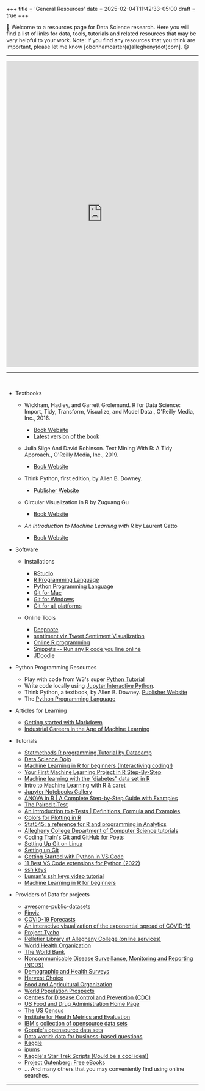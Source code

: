 +++
title = 'General Resources'
date = 2025-02-04T11:42:33-05:00
draft = true
+++


:rocket: Welcome to a resources page for Data Science research. Here you will find a list of links for data, tools, tutorials and related resources that may be very helpful to your work. Note: If you find any resources that you think are important, please let me know [obonhamcarter(a)allegheny(dot)com]. :smile:

---

<iframe width='100%' height='800' src='https://rdrr.io/snippets/embed/' frameborder='0'></iframe>

---

<!-- add a line drop -->
<center>
&#x200B;
</center>

* Textbooks

  * Wickham, Hadley, and Garrett Grolemund. R for Data Science: Import, Tidy, Transform, Visualize, and Model Data., O'Reilly Media, Inc., 2016.

    * [Book Website](https://r4ds.had.co.nz/)
    * [Latest version of the book](https://r4ds.hadley.nz/)
  
  * Julia Silge And David Robinson. Text Mining With R: A Tidy Approach., O'Reilly Media, Inc., 2019.
    * [Book Website](https://www.tidytextmining.com/)
  
  * Think Python, first edition, by Allen B. Downey.
    * [Publisher Website](https://greenteapress.com/wp/)
  
  * Circular Visualization in R by Zuguang Gu
    * [Book Website](https://jokergoo.github.io/circlize_book/book/introduction.html)
  
  * _An Introduction to Machine Learning with R_  by Laurent Gatto
    * [Book Website](https://lgatto.github.io/IntroMachineLearningWithR/)

* Software
  * Installations
    * [RStudio](https://posit.co/)
    * [R Programming Language](https://cran.rstudio.com/)
    * [Python Programming Language](https://www.python.org/downloads/)
    * [Git for Mac](https://mac.github.com/)
    * [Git for Windows](https://windows.github.com/)
    * [Git for all platforms](https://git-scm.com/)

  * Online Tools
    * [Deepnote](https://deepnote.com/)
    * [sentiment viz Tweet Sentiment Visualization](https://www.csc2.ncsu.edu/faculty/healey/tweet_viz/tweet_app/)
    * [Online R programming](https://www.jdoodle.com/execute-r-online/)
    * [Snippets -- Run any R code you line online](https://rdrr.io/snippets/)
    * [JDoodle](https://www.jdoodle.com/execute-r-online/)

* Python Programming Resources
  * Play with code from W3's super [Python Tutorial](https://www.w3schools.com/python/)
  * Write code locally using [Jupyter Interactive Python](http://oliverbonhamcarter.com/live/).
  * Think Python, a textbook, by Allen B. Downey.
[Publisher Website](https://greenteapress.com/wp/)
  * The [Python Programming Language](https://www.python.org/downloads/)

* Articles for Learning
  * [Getting started with Markdown](https://www.markdownguide.org/getting-started/)
  * [Industrial Careers in the Age of Machine Learning](https://teguar.com/industrial-careers-in-the-age-of-machine-learning/)

* Tutorials
  * [Statmethods R programming Tutorial by Datacamp](https://www.statmethods.net/)
  * [Data Science Dojo](https://code.datasciencedojo.com/datasciencedojo/tutorials)
  * [Machine Learning in R for beginners (Interactiving coding!)](https://www.datacamp.com/tutorial/machine-learning-in-r#fiveYo)
  * [Your First Machine Learning Project in R Step-By-Step](https://machinelearningmastery.com/machine-learning-in-r-step-by-step/)
  * [Machine learning with the “diabetes” data set in R](https://towardsdatascience.com/machine-learning-with-the-diabetes-data-set-in-r-11fa7ae944d0)
  * [Intro to Machine Learning with R & caret](https://www.youtube.com/watch?v=z8PRU46I3NY)
  * [Jupyter Notebooks Gallery](https://notebook.community/)
  * [ANOVA in R | A Complete Step-by-Step Guide with Examples](https://www.scribbr.com/statistics/anova-in-r/)
  * [The Paired t-Test](https://www.jmp.com/en_us/statistics-knowledge-portal/t-test/paired-t-test.html)
  * [An Introduction to t-Tests | Definitions, Formula and Examples](https://www.scribbr.com/statistics/t-test/#frequently-asked-questions-about-t-tests)
  * [Colors for Plotting in R](https://thomasleeper.com/Rcourse/Tutorials/plotcolors.html)
  * [Stat545: a reference for R and programming in Analytics](https://stat545.com/)
  * [Allegheny College Department of Computer Science tutorials](https://www.youtube.com/playlist?list=PLsYZRXov75ZHSwWiCk0-jd1RcTuu_-zmD)
  * [Coding Train's Git and GitHub for Poets](https://www.youtube.com/playlist?list=PLRqwX-V7Uu6ZF9C0YMKuns9sLDzK6zoiV)
  * [Setting Up Git on Linux](https://www.digitalocean.com/community/tutorials/how-to-install-git-on-ubuntu-20-04)
  * [Setting up Git](https://swcarpentry.github.io/git-novice/02-setup/index.html)
  * [Getting Started with Python in VS Code](https://code.visualstudio.com/docs/python/python-tutorial)
  * [11 Best VS Code extensions for Python (2022)](https://towardsthecloud.com/best-vscode-extensions-python)
  * [ssh keys](https://www.ssh.com/ssh/keygen/)
  * [Luman's ssh keys video tutorial](https://www.youtube.com/watch?v=qEPjUGQFmzQ&list=PLsYZRXov75ZHSwWiCk0-jd1RcTuu_-zmD)
  * [Machine Learning in R for beginners](https://www.datacamp.com/tutorial/machine-learning-in-r)

* Providers of Data for projects
  * [awesome-public-datasets](https://github.com/awesomedata/awesome-public-datasets)
  * [Finviz](https://finviz.com/)
  * [COVID-19 Forecasts](https://www.cdc.gov/coronavirus/2019-ncov/science/forecasting/forecasting-us.html)
  * [An interactive visualization of the exponential spread of COVID-19](https://91-divoc.com/pages/covid-visualization/)
  * [Project Tycho](https://www.tycho.pitt.edu/)
  * [Pelletier Library at Allegheny College (online services)](https://allegheny.libguides.com/az.php)
  * [World Health Organization](http://www.who.int/)
  * [The World Bank](https://www.worldbank.org/)
  * [Noncommunicable Disease Surveillance, Monitoring and Reporting (NCDS)](https://www.who.int/ncds/surveillance/en/)
  * [Demographic and Health Surveys](https://dhsprogram.com/)
  * [Harvest Choice](https://harvestchoice.org/)
  * [Food and Agricultural Organization](http://www.fao.org/home/en/)
  * [World Population Prospects](https://population.un.org/wpp/)
  * [Centres for Disease Control and Prevention (CDC)](https://www.cdc.gov/)
  * [US Food and Drug Administration Home Page](https://www.fda.gov/)
  * [The US Census](https://www.census.gov)
  * [Institute for Health Metrics and Evaluation](www.healthdata.org/)
  * [IBM's collection of opensource data sets](https://developer.ibm.com/exchanges/data/)
  * [Google's opensource data sets](https://research.google/tools/datasets/)
  * [Data.world: data for business-based questions](https://data.world/)
  * [Kaggle](https://www.kaggle.com/)
  * [ipums](https://www.ipums.org/)
  * [Kaggle's Star Trek Scripts (Could be a cool idea!)](https://www.kaggle.com/gjbroughton/start-trek-scripts)
  * [Project Gutenberg: Free eBooks](https://www.gutenberg.org/)
  * ... And many others that you may conveniently find using online searches.

---
